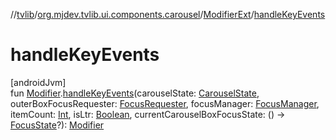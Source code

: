 //[tvlib](../../../index.md)/[org.mjdev.tvlib.ui.components.carousel](../index.md)/[ModifierExt](index.md)/[handleKeyEvents](handle-key-events.md)

# handleKeyEvents

[androidJvm]\
fun [Modifier](https://developer.android.com/reference/kotlin/androidx/compose/ui/Modifier.html).[handleKeyEvents](handle-key-events.md)(carouselState: [CarouselState](../-carousel-state/index.md), outerBoxFocusRequester: [FocusRequester](https://developer.android.com/reference/kotlin/androidx/compose/ui/focus/FocusRequester.html), focusManager: [FocusManager](https://developer.android.com/reference/kotlin/androidx/compose/ui/focus/FocusManager.html), itemCount: [Int](https://kotlinlang.org/api/latest/jvm/stdlib/kotlin/-int/index.html), isLtr: [Boolean](https://kotlinlang.org/api/latest/jvm/stdlib/kotlin/-boolean/index.html), currentCarouselBoxFocusState: () -&gt; [FocusState](https://developer.android.com/reference/kotlin/androidx/compose/ui/focus/FocusState.html)?): [Modifier](https://developer.android.com/reference/kotlin/androidx/compose/ui/Modifier.html)
